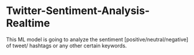 # Twitter-Sentiment-Analysis-Realtime
This ML model is going to analyze the sentiment [positive/neutral/negative] of tweet/ hashtags or any other certain keywords.
